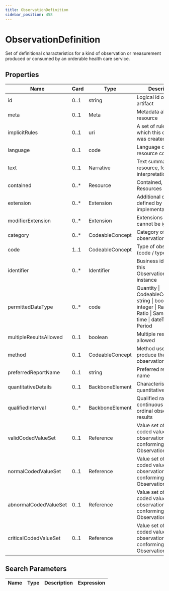 ```yaml
---
title: ObservationDefinition
sidebar_position: 458
---
```


# ObservationDefinition

Set of definitional characteristics for a kind of observation or measurement produced or consumed by an orderable health care service.

## Properties

| Name                   | Card  | Type            | Description                                                                                                                |
| ---------------------- | ----- | --------------- | -------------------------------------------------------------------------------------------------------------------------- |
| id                     | 0..1  | string          | Logical id of this artifact                                                                                                |
| meta                   | 0..1  | Meta            | Metadata about the resource                                                                                                |
| implicitRules          | 0..1  | uri             | A set of rules under which this content was created                                                                        |
| language               | 0..1  | code            | Language of the resource content                                                                                           |
| text                   | 0..1  | Narrative       | Text summary of the resource, for human interpretation                                                                     |
| contained              | 0..\* | Resource        | Contained, inline Resources                                                                                                |
| extension              | 0..\* | Extension       | Additional content defined by implementations                                                                              |
| modifierExtension      | 0..\* | Extension       | Extensions that cannot be ignored                                                                                          |
| category               | 0..\* | CodeableConcept | Category of observation                                                                                                    |
| code                   | 1..1  | CodeableConcept | Type of observation (code / type)                                                                                          |
| identifier             | 0..\* | Identifier      | Business identifier for this ObservationDefinition instance                                                                |
| permittedDataType      | 0..\* | code            | Quantity \| CodeableConcept \| string \| boolean \| integer \| Range \| Ratio \| SampledData \| time \| dateTime \| Period |
| multipleResultsAllowed | 0..1  | boolean         | Multiple results allowed                                                                                                   |
| method                 | 0..1  | CodeableConcept | Method used to produce the observation                                                                                     |
| preferredReportName    | 0..1  | string          | Preferred report name                                                                                                      |
| quantitativeDetails    | 0..1  | BackboneElement | Characteristics of quantitative results                                                                                    |
| qualifiedInterval      | 0..\* | BackboneElement | Qualified range for continuous and ordinal observation results                                                             |
| validCodedValueSet     | 0..1  | Reference       | Value set of valid coded values for the observations conforming to this ObservationDefinition                              |
| normalCodedValueSet    | 0..1  | Reference       | Value set of normal coded values for the observations conforming to this ObservationDefinition                             |
| abnormalCodedValueSet  | 0..1  | Reference       | Value set of abnormal coded values for the observations conforming to this ObservationDefinition                           |
| criticalCodedValueSet  | 0..1  | Reference       | Value set of critical coded values for the observations conforming to this ObservationDefinition                           |

## Search Parameters

| Name | Type | Description | Expression |
| ---- | ---- | ----------- | ---------- |
